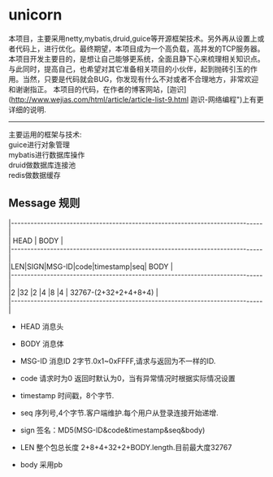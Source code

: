 # unicorn  
本项目，主要采用netty,mybatis,druid,guice等开源框架技术。另外再从设置上或者代码上，进行优化。最终期望，本项目成为一个高负载，高并发的TCP服务器。本项目开发主要目的，是想让自己能够更系统，全面且静下心来梳理相关知识点。与此同时，提高自己，也希望对其它准备相关项目的小伙伴，起到抛砖引玉的作用。当然，只要是代码就会BUG，你发现有什么不对或者不合理地方，非常欢迎和谢谢指正。
本项目的代码，在作者的博客网站，[迦识](http://www.wejias.com/html/article/article-list-9.html 迦识-网络编程")上有更详细的说明.

---
主要运用的框架与技术:  
guice进行对象管理    
mybatis进行数据库操作   
druid做数据库连接池    
redis做数据缓存    


## Message 规则
|-----------------------------------------------------------------------------|  
|                 HEAD        |             BODY                              |  
|-----------------------------------------------------------------------------|  
|LEN|SIGN|MSG-ID|code|timestamp|seq|             BODY                         |  
|-----------------------------------------------------------------------------|  
|2  |32  |2     |4   |8        |4  |          32767-(2+32+2+4+8+4)            |  
|-----------------------------------------------------------------------------|


- HEAD 消息头
- BODY 消息体

- MSG-ID 
  消息ID 2字节.0x1~0xFFFF,请求与返回为不一样的ID.
- code
  请求时为0
  返回时默认为0，当有异常情况时根据实际情况设置
- timestamp
  时间戳，8个字节.
- seq
  序列号,4个字节.客户端维护.每个用户从登录连接开始递增.
- sign
  签名：MD5(MSG-ID&code&timestamp&seq&body)
- LEN 整个包总长度
  2+8+4+32+2+BODY.length.目前最大度32767
- body 采用pb